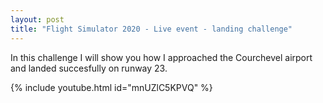 ```yaml
---
layout: post
title: "Flight Simulator 2020 - Live event - landing challenge"
---
```


In this challenge I will show you how I approached the Courchevel airport and landed succesfully on runway 23.

{% include youtube.html id="mnUZlC5KPVQ" %}